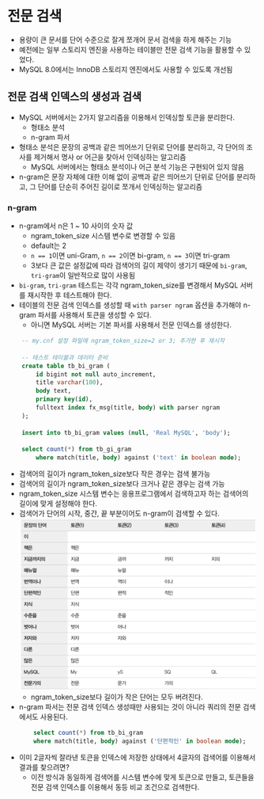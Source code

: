 # 전문 검색
- 용량이 큰 문서를 단어 수준으로 잘게 쪼개어 문서 검색을 하게 해주는 기능
- 예전에는 일부 스토리지 엔진을 사용하는 테이블만 전문 검색 기능을 활용할 수 있었다.
- MySQL 8.0에서는 InnoDB 스토리지 엔진에서도 사용할 수 있도록 개선됨

## 전문 검색 인덱스의 생성과 검색
- MySQL 서버에서는 2가지 알고리즘을 이용해서 인덱싱할 토큰을 분리한다.
	- 형태소 분석
	- n-gram 파서
- 형태소 분석은 문장의 공백과 같은 띄어쓰기 단위로 단어를 분리하고, 각 단어의 조사를 제거해서 명사 or 어근을 찾아서 인덱싱하는 알고리즘
	- MySQL 서버에서는 형태소 분석이나 어근 분석 기능은 구현되어 있지 않음
- n-gram은 문장 자체에 대한 이해 없이 공백과 같은 띄어쓰기 단위로 단어를 분리하고, 그 단어를 단순히 주어진 길이로 쪼개서 인덱싱하는 알고리즘

### n-gram
- n-gram에서 n은 1 ~ 10 사이의 숫자 값
	- ngram_token_size 시스템 변수로 변경할 수 있음
	- default는 2
	- `n == 1`이면 uni-Gram, `n == 2`이면 bi-gram, `n == 3`이면 tri-gram
	- 3보다 큰 값은 설정값에 따라 검색어의 길이 제약이 생기기 때문에 `bi-gram`, `tri-gram`이 일반적으로 많이 사용됨
- `bi-gram`, `tri-gram` 테스트는 각각 ngram_token_size를 변경해서 MySQL 서버를 재시작한 후 테스트해야 한다.
- 테이블의 전문 검색 인덱스를 생성할 때 `with parser ngram` 옵션을 추가해야 n-gram 파서를 사용해서 토큰을 생성할 수 있다.
	- 아니면 MySQL 서버는 기본 파서를 사용해서 전문 인덱스를 생성한다.

```sql
	-- my.cnf 설정 파일에 ngram_token_size=2 or 3; 추가한 후 재시작

	-- 테스트 테이블과 데이터 준비
	create table tb_bi_gram (
		id bigint not null auto_increment,
		title varchar(100),
		body text,
		primary key(id),
		fulltext index fx_msg(title, body) with parser ngram
	);

	insert into tb_bi_gram values (null, 'Real MySQL', 'body');

	select count(*) from tb_gi_gram
		where match(title, body) against ('text' in boolean mode);
```
- 검색어의 길이가 ngram_token_size보다 작은 경우는 검색 불가능
- 검색어의 길이가 ngram_token_size보다 크거나 같은 경우는 검색 가능
- ngram_token_size 시스템 변수는 응용프로그램에서 검색하고자 하는 검색어의 길이에 맞게 설정해야 한다.
- 검색어가 단어의 시작, 중간, 끝 부분이어도 n-gram이 검색할 수 있다.
	![img](./img/n_gram_token.png)
	- ngram_token_size보다 길이가 작은 단어는 모두 버려진다.
- n-gram 파서는 전문 검색 인덱스 생성때만 사용되는 것이 아니라 쿼리의 전문 검색에서도 사용된다.
	```sql
		select count(*) from tb_bi_gram
		where match(title, body) against ('단편적인' in boolean mode);
	```
- 이미 2글자씩 잘라낸 토큰을 인덱스에 저장한 상태에서 4글자의 검색어를 이용해서 결과를 찾으려면?
	- 이전 방식과 동일하게 검색어를 시스템 변수에 맞게 토큰으로 만들고, 토큰들을 전문 검색 인덱스를 이용해서 동등 비교 조건으로 검색한다.
